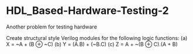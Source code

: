 # HDL_Based-Hardware-Testing-2
Another problem for testing hardware 

Create structural style Verilog modules for the following logic functions:
(a) X = ~A + (B ⊕ ~C)
(b) Y = (A.B) + (~B.C)
(c) Z = A + ~(B ⊕ C).(A + B)
